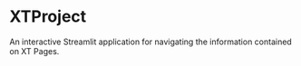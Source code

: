 # XTProject

An interactive Streamlit application for navigating the information contained on XT Pages.
